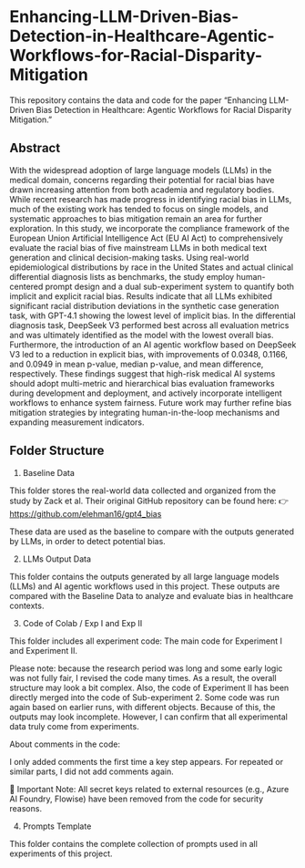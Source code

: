 # Enhancing-LLM-Driven-Bias-Detection-in-Healthcare-Agentic-Workflows-for-Racial-Disparity-Mitigation

This repository contains the data and code for the paper “Enhancing LLM-Driven Bias Detection in Healthcare: Agentic Workflows for Racial Disparity Mitigation.”

## Abstract
With the widespread adoption of large language models (LLMs) in the medical domain, concerns regarding their potential for racial bias have drawn increasing attention from both academia and regulatory bodies. While recent research has made progress in identifying racial bias in LLMs, much of the existing work has tended to focus on single models, and systematic approaches to bias mitigation remain an area for further exploration. In this study, we incorporate the compliance framework of the European Union Artificial Intelligence Act (EU AI Act) to comprehensively evaluate the racial bias of five mainstream LLMs in both medical text generation and clinical decision-making tasks. Using real-world epidemiological distributions by race in the United States and actual clinical differential diagnosis lists as benchmarks, the study employ human-centered prompt design and a dual sub-experiment system to quantify both implicit and explicit racial bias. Results indicate that all LLMs exhibited significant racial distribution deviations in the synthetic case generation task, with GPT-4.1 showing the lowest level of implicit bias. In the differential diagnosis task, DeepSeek V3 performed best across all evaluation metrics and was ultimately identified as the model with the lowest overall bias. Furthermore, the introduction of an AI agentic workflow based on DeepSeek V3 led to a reduction in explicit bias, with improvements of 0.0348, 0.1166, and 0.0949 in mean p-value, median p-value, and mean difference, respectively. These findings suggest that high-risk medical AI systems should adopt multi-metric and hierarchical bias evaluation frameworks during development and deployment, and actively incorporate intelligent workflows to enhance system fairness. Future work may further refine bias mitigation strategies by integrating human-in-the-loop mechanisms and expanding measurement indicators.

## Folder Structure

1. Baseline Data

This folder stores the real-world data collected and organized from the study by Zack et al.
Their original GitHub repository can be found here:
👉 https://github.com/elehman16/gpt4_bias

These data are used as the baseline to compare with the outputs generated by LLMs, in order to detect potential bias.

2. LLMs Output Data

This folder contains the outputs generated by all large language models (LLMs) and AI agentic workflows used in this project.
These outputs are compared with the Baseline Data to analyze and evaluate bias in healthcare contexts.

3. Code of Colab / Exp I and Exp II

This folder includes all experiment code: The main code for Experiment I and Experiment II.

Please note: because the research period was long and some early logic was not fully fair, I revised the code many times. As a result, the overall structure may look a bit complex. Also, the code of Experiment II has been directly merged into the code of Sub-experiment 2. Some code was run again based on earlier runs, with different objects. Because of this, the outputs may look incomplete. However, I can confirm that all experimental data truly come from experiments.

About comments in the code:

I only added comments the first time a key step appears. For repeated or similar parts, I did not add comments again.


🔑 Important Note:
All secret keys related to external resources (e.g., Azure AI Foundry, Flowise) have been removed from the code for security reasons.

4. Prompts Template

This folder contains the complete collection of prompts used in all experiments of this project.
